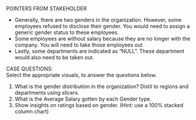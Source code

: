 POINTERS FROM STAKEHOLDER
*	Generally, there are two genders in the organization. However, some employees refused to disclose their gender. You would need to assign a generic gender status to these employees.
*	Some employees are without salary because they are no longer with the company. You will need to take those employees out 
*	Lastly, some departments are indicated as “NULL”. These department would also need to be taken out.  

CASE QUESTIONS:  
Select the appropriate visuals, to answer the questions below. 
1. What is the gender distribution in the organization? Distil to regions and departments using slicers. 
2. What is the Average Salary gotten by each Gender type. 
3. Show insights on ratings based on gender. (Hint: use a 100% stacked column chart)
